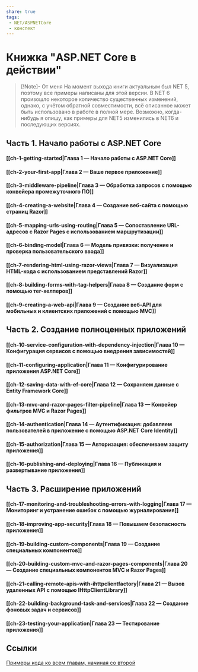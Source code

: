 ```yaml
---
share: true
tags:
 - NET/ASPNETCore
 - конспект
---
```

# Книжка "ASP.NET Core в действии"
> [!Note]- От меня
> На момент выхода книги актуальным был NET 5, поэтому все примеры написаны для этой версии. В NET 6 произошло некоторое количество существенных изменений, однако, с учётом обратной совместимости, всё описанное может быть использовано в работе в полной мере.
> Возможно, когда-нибудь я опишу, как примеры для NET5 изменились в NET6 и последующих версиях.
## Часть 1. Начало работы с ASP.NET Core
#### [[ch-1-getting-started|Глава 1 — Начало работы с ASP.NET Core]]
#### [[ch-2-your-first-app|Глава 2 — Ваше первое приложение]]
#### [[ch-3-middleware-pipeline|Глава 3 — Обработка запросов с помощью конвейера промежуточного ПО]]
#### [[ch-4-creating-a-website|Глава 4 — Создание веб-сайта с помощью страниц Razor]]
#### [[ch-5-mapping-urls-using-routing|Глава 5 — Сопоставление URL-адресов с Razor Pages с использованием маршрутизации]]
#### [[ch-6-binding-model|Глава 6 — Модель привязки: получение и проверка пользовательского ввода]]
#### [[ch-7-rendering-html-using-razor-views|Глава 7 — Визуализация HTML-кода с использованием представлений Razor]]
#### [[ch-8-building-forms-with-tag-helpers|Глава 8 — Создание форм с помощью тег-хелперов]]
#### [[ch-9-creating-a-web-api|Глава 9 — Создание веб-API для мобильных и клиентских приложений с помощью MVC]]
## Часть 2. Создание полноценных приложений
#### [[ch-10-service-configuration-with-dependency-injection|Глава 10 — Конфигурация сервисов с помощью внедрения зависимостей]]
#### [[ch-11-configuring-application|Глава 11 — Конфигурирование приложения ASP.NET Core]]
#### [[ch-12-saving-data-with-ef-core|Глава 12 — Сохраняем данные с Entity Framework Core]]
#### [[ch-13-mvc-and-razor-pages-filter-pipeline|Глава 13 — Конвейер фильтров MVC и Razor Pages]]
#### [[ch-14-authentication|Глава 14 — Аутентификация: добавляем пользователей в приложение с помощью ASP.NET Core Identity]]
#### [[ch-15-authorization|Глава 15 — Авторизация: обеспечиваем защиту приложения]]
#### [[ch-16-publishing-and-deploying|Глава 16 — Публикация и развертывание приложения]]
## Часть 3. Расширение приложений
#### [[ch-17-monitoring-and-troubleshooting-errors-with-logging|Глава 17 — Мониторинг и устранение ошибок с помощью журналирования]]
#### [[ch-18-improving-app-security|Глава 18 — Повышаем безопасность приложения]]
#### [[ch-19-building-custom-components|Глава 19 — Создание специальных компонентов]]
#### [[ch-20-building-custom-mvc-and-razor-pages-components|Глава 20 — Создание специальных компонентов MVC и Razor Pages]]
#### [[ch-21-calling-remote-apis-with-ihttpclientfactory|Глава 21 — Вызов удаленных API с помощью IHttpClientLibrary]]
#### [[ch-22-building-background-task-and-services|Глава 22 — Создание фоновых задач и сервисов]]
#### [[ch-23-testing-your-application|Глава 23 — Тестирование приложения]]
## Ссылки
[Примеры кода ко всем главам, начиная со второй](https://github.com/andrewlock/asp-dot-net-core-in-action-2e)